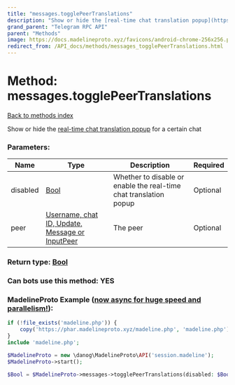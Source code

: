 ```yaml
---
title: "messages.togglePeerTranslations"
description: "Show or hide the [real-time chat translation popup](https://core.telegram.org/api/translation) for a certain chat"
grand_parent: "Telegram RPC API"
parent: "Methods"
image: https://docs.madelineproto.xyz/favicons/android-chrome-256x256.png
redirect_from: /API_docs/methods/messages_togglePeerTranslations.html
---
```

# Method: messages.togglePeerTranslations
[Back to methods index](index.html)



Show or hide the [real-time chat translation popup](https://core.telegram.org/api/translation) for a certain chat

### Parameters:

| Name     |    Type       | Description | Required |
|----------|---------------|-------------|----------|
|disabled|[Bool](/API_docs/types/Bool.html) | Whether to disable or enable the real-time chat translation popup | Optional|
|peer|[Username, chat ID, Update, Message or InputPeer](/API_docs/types/InputPeer.html) | The peer | Optional|


### Return type: [Bool](/API_docs/types/Bool.html)

### Can bots use this method: **YES**


### MadelineProto Example ([now async for huge speed and parallelism!](https://docs.madelineproto.xyz/docs/ASYNC.html)):


```php
if (!file_exists('madeline.php')) {
    copy('https://phar.madelineproto.xyz/madeline.php', 'madeline.php');
}
include 'madeline.php';

$MadelineProto = new \danog\MadelineProto\API('session.madeline');
$MadelineProto->start();

$Bool = $MadelineProto->messages->togglePeerTranslations(disabled: $Bool, peer: $InputPeer, );
```

